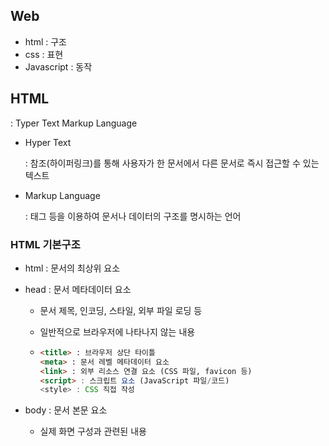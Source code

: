 ## Web

- html : 구조
- css : 표현
- Javascript : 동작



## HTML

: Typer Text Markup Language

- Hyper Text

  : 참조(하이퍼링크)를 통해 사용자가 한 문서에서 다른 문서로 즉시 접근할 수 있는 텍스트

- Markup Language

  : 태그 등을 이용하여 문서나 데이터의 구조를 명시하는 언어



### HTML 기본구조

- html : 문서의 최상위 요소

- head : 문서 메타데이터 요소

  - 문서 제목, 인코딩, 스타일, 외부 파일 로딩 등

  - 일반적으로 브라우저에 나타나지 않는 내용

  - ```html
    <title> : 브라우저 상단 타이틀
    <meta> : 문서 레벨 메타데이터 요소
    <link> : 외부 리소스 연결 요소 (CSS 파일, favicon 등)
    <script> : 스크립트 요소 (JavaScript 파일/코드)
    <style> : CSS 직접 작성
    ```

- body : 문서 본문 요소

  - 실제 화면 구성과 관련된 내용